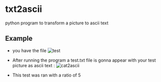 # txt2ascii
python program to transform a picture to ascii text

## Example 

* you have the file ![test](https://github.com/Matzedragon/txt2ascii/test.jpg)
* After running the program a test.txt file is gonna appear with your test picture as ascii text : 
![cat2ascii](https://i.imgur.com/4QDToGj.png)

* This test was ran with a ratio of 5
